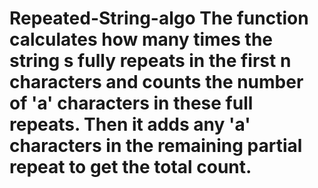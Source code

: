 # Repeated-String-algo The function calculates how many times the string s fully repeats in the first n characters and counts the number of 'a' characters in these full repeats. Then it adds any 'a' characters in the remaining partial repeat to get the total count.
